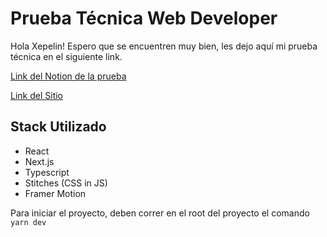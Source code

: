 
# Prueba Técnica Web Developer

Hola Xepelin! Espero que se encuentren muy bien, les dejo aquí mi prueba técnica en el siguiente link. 

[Link del Notion de la prueba](https://xepelin.notion.site/Web-UI-Developer-Prueba-T-cnica-e208142e155a4cf3be04c2cb00ad9ec9)

[Link del Sitio](https://xepelin-prueba-tecnica-is6wofxjv-raul670saavedra.vercel.app/)

## Stack Utilizado
- React
- Next.js 
- Typescript
- Stitches (CSS in JS)
- Framer Motion


Para iniciar el proyecto, deben correr en el root del proyecto el comando ``yarn dev``


